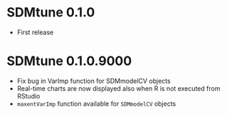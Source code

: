 # SDMtune 0.1.0
* First release

# SDMtune 0.1.0.9000
* Fix bug in VarImp function for SDMmodelCV objects
* Real-time charts are now displayed also when R is not executed from RStudio
* `maxentVarImp` function available for `SDMmodelCV` objects

